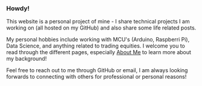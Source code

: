 ### Howdy!
This website is a personal project of mine - I share technical projects I am working on (all hosted on my GitHub) and also share some life related posts.

My personal hobbies include working with MCU's (Arduino, Raspberri Pi), Data Science, and anything related to trading equities. I welcome you to read through the different pages, especially [About Me](./about/.html) to learn more about my background!

Feel free to reach out to me through GitHub or email, I am always looking forwards to connecting with others for professional or personal reasons!
  
